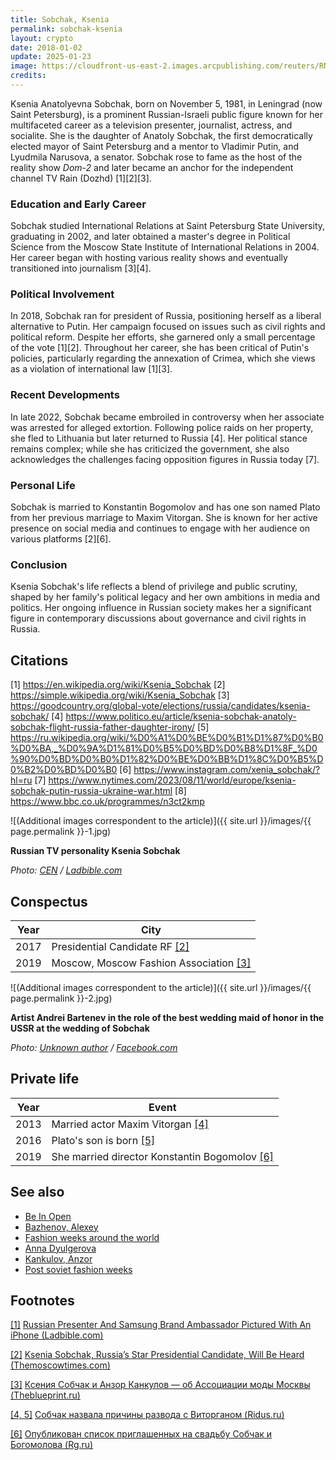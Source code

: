 ```yaml
---
title: Sobchak, Ksenia
permalink: sobchak-ksenia
layout: crypto
date: 2018-01-02
update: 2025-01-23
image: https://cloudfront-us-east-2.images.arcpublishing.com/reuters/RNXUNAJGKRMSPPXWIJAUMEFBGQ.jpg
credits:
---
```


Ksenia Anatolyevna Sobchak, born on November 5, 1981, in Leningrad (now Saint Petersburg), is a prominent Russian-Israeli public figure known for her multifaceted career as a television presenter, journalist, actress, and socialite. She is the daughter of Anatoly Sobchak, the first democratically elected mayor of Saint Petersburg and a mentor to Vladimir Putin, and Lyudmila Narusova, a senator. Sobchak rose to fame as the host of the reality show *Dom-2* and later became an anchor for the independent channel TV Rain (Dozhd) [1][2][3].

### Education and Early Career
Sobchak studied International Relations at Saint Petersburg State University, graduating in 2002, and later obtained a master's degree in Political Science from the Moscow State Institute of International Relations in 2004. Her career began with hosting various reality shows and eventually transitioned into journalism [3][4].

### Political Involvement
In 2018, Sobchak ran for president of Russia, positioning herself as a liberal alternative to Putin. Her campaign focused on issues such as civil rights and political reform. Despite her efforts, she garnered only a small percentage of the vote [1][2]. Throughout her career, she has been critical of Putin's policies, particularly regarding the annexation of Crimea, which she views as a violation of international law [1][3].

### Recent Developments
In late 2022, Sobchak became embroiled in controversy when her associate was arrested for alleged extortion. Following police raids on her property, she fled to Lithuania but later returned to Russia [4]. Her political stance remains complex; while she has criticized the government, she also acknowledges the challenges facing opposition figures in Russia today [7].

### Personal Life
Sobchak is married to Konstantin Bogomolov and has one son named Plato from her previous marriage to Maxim Vitorgan. She is known for her active presence on social media and continues to engage with her audience on various platforms [2][6].

### Conclusion
Ksenia Sobchak's life reflects a blend of privilege and public scrutiny, shaped by her family's political legacy and her own ambitions in media and politics. Her ongoing influence in Russian society makes her a significant figure in contemporary discussions about governance and civil rights in Russia.

## Citations

[1] https://en.wikipedia.org/wiki/Ksenia_Sobchak
[2] https://simple.wikipedia.org/wiki/Ksenia_Sobchak
[3] https://goodcountry.org/global-vote/elections/russia/candidates/ksenia-sobchak/
[4] https://www.politico.eu/article/ksenia-sobchak-anatoly-sobchak-flight-russia-father-daughter-irony/
[5] https://ru.wikipedia.org/wiki/%D0%A1%D0%BE%D0%B1%D1%87%D0%B0%D0%BA,_%D0%9A%D1%81%D0%B5%D0%BD%D0%B8%D1%8F_%D0%90%D0%BD%D0%B0%D1%82%D0%BE%D0%BB%D1%8C%D0%B5%D0%B2%D0%BD%D0%B0
[6] https://www.instagram.com/xenia_sobchak/?hl=ru
[7] https://www.nytimes.com/2023/08/11/world/europe/ksenia-sobchak-putin-russia-ukraine-war.html
[8] https://www.bbc.co.uk/programmes/n3ct2kmp

![(Additional images correspondent to the article)]({{ site.url }}/images/{{ page.permalink }}-1.jpg)

**Russian TV personality Ksenia Sobchak**

*Photo: [CEN](https://www.ladbible.com/news/weird-russian-presenter-and-samsung-brand-ambassador-pictured-with-an-iphone-20181018?fbclid=IwAR2JlM2AhXEaea9HA0n1bk4Hw6Bpt3WYsLUplriCcmNJJ4GuU2bLJoelOdw) / [Ladbible.com](https://www.ladbible.com/news/weird-russian-presenter-and-samsung-brand-ambassador-pictured-with-an-iphone-20181018?fbclid=IwAR2JlM2AhXEaea9HA0n1bk4Hw6Bpt3WYsLUplriCcmNJJ4GuU2bLJoelOdw)*

## Сonspectus

|Year|City|
|-|-|
|2017|Presidential Candidate RF <span id="a2">[\[2\]](#f2)</span>|
|2019|Moscow, Moscow Fashion Association <span id="a3">[\[3\]](#f3)</span>|

![(Additional images correspondent to the article)]({{ site.url }}/images/{{ page.permalink }}-2.jpg)

**Artist Andrei Bartenev in the role of the best wedding maid of honor in the USSR at the wedding of Sobchak**

*Photo: [Unknown author](https://www.facebook.com/photo.php?fbid=10214850684567432&set=p.10214850684567432&type=3&theater) / [Facebook.com](https://www.facebook.com/photo.php?fbid=10214850684567432&set=p.10214850684567432&type=3&theater)*

## Private life

|Year|Event|
|-|-|
|2013|Married actor Maxim Vitorgan <span id="a4">[\[4\]](#f4)</span>|
|2016|Plato's son is born <span id="a4">[\[5\]](#f4)</span>|
|2019|She married director Konstantin Bogomolov <span id="a6">[\[6\]](#f6)</span>|

## See also

+ [Be In Open](be-in-open)
+ [Bazhenov, Alexey](bazhenov-alexey)
+ [Fashion weeks around the world](fashion-weeks-around-the-world)
+ [Anna Dyulgerova](dyulgerova-anna)
+ [Kankulov, Anzor](kankulov-anzor)
+ [Post soviet fashion weeks](post-soviet-fashion-weeks)

## Footnotes

[[1]](#a1) <span id="f1"></span> [Russian Presenter And Samsung Brand Ambassador Pictured With An iPhone (Ladbible.com)](https://www.ladbible.com/news/weird-russian-presenter-and-samsung-brand-ambassador-pictured-with-an-iphone-20181018?fbclid=IwAR2JlM2AhXEaea9HA0n1bk4Hw6Bpt3WYsLUplriCcmNJJ4GuU2bLJoelOdw)

[[2]](#a2) <span id="f2"></span> [Ksenia Sobchak, Russia’s Star Presidential Candidate, Will Be Heard (Themoscowtimes.com)](https://www.themoscowtimes.com/2017/10/26/ksenia-sobchak-russias-star-presidential-candidate-a59377)

[[3]](#a3) <span id="f3"></span> [Ксения Собчак и Анзор Канкулов — об Ассоциации моды Москвы (Theblueprint.ru)](https://theblueprint.ru/fashion/fashion-association)

[[4, 5]](#a4) <span id="f4"></span> [Собчак назвала причины развода с Виторганом (Ridus.ru)](https://www.ridus.ru/news/295106)

[[6]](#a6) <span id="f6"></span> [Опубликован список приглашенных на свадьбу Собчак и Богомолова (Rg.ru)](https://rg.ru/2019/09/11/opublikovan-spisok-priglashennyh-na-svadbe-sobchak-i-bogomolova.html)
